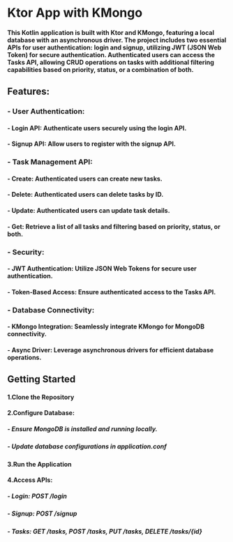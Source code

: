 # Ktor App with KMongo

#### This Kotlin application is built with Ktor and KMongo, featuring a local database with an asynchronous driver. The project includes two essential APIs for user authentication: login and signup, utilizing JWT (JSON Web Token) for secure authentication. Authenticated users can access the Tasks API, allowing CRUD operations on tasks with additional filtering capabilities based on priority, status, or a combination of both.

## Features:

### - User Authentication:
####   - **Login API**: Authenticate users securely using the login API.
####   - **Signup API**: Allow users to register with the signup API.

### - Task Management API:
####   - **Create**: Authenticated users can create new tasks.
####   - **Delete**: Authenticated users can delete tasks by ID.
####   - **Update**: Authenticated users can update task details.
####   - **Get**: Retrieve a list of all tasks and filtering based on priority, status, or both.

### - Security:
####   - **JWT Authentication**: Utilize JSON Web Tokens for secure user authentication.
####   - **Token-Based Access**: Ensure authenticated access to the Tasks API.

### - Database Connectivity:
####   - **KMongo Integration**: Seamlessly integrate KMongo for MongoDB connectivity.
####   - **Async Driver**: Leverage asynchronous drivers for efficient database operations.

## Getting Started

#### **1.Clone the Repository**
#### **2.Configure Database**:
#####   - Ensure MongoDB is installed and running locally.
#####   - Update database configurations in application.conf
#### **3.Run the Application**
#### **4.Access APIs**:
#####   - Login: POST /login
#####   - Signup: POST /signup
#####   - Tasks: GET /tasks, POST /tasks, PUT /tasks, DELETE /tasks/{id}
